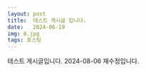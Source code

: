 ```yaml
---
layout: post
title:  테스트 게시글 입니다.
date:   2024-06-19
img: 8.jpg
tags: 포스팅
---
```

테스트 게시글입니다.
2024-08-06 재수정입니다.